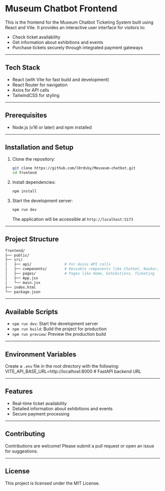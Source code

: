 # Museum Chatbot Frontend

This is the frontend for the Museum Chatbot Ticketing System built using React and Vite. It provides an interactive user interface for visitors to:
- Check ticket availability
- Get information about exhibitions and events
- Purchase tickets securely through integrated payment gateways

---

## Tech Stack
- React (with Vite for fast build and development)
- React Router for navigation
- Axios for API calls
- TailwindCSS for styling

---

## Prerequisites
- Node.js (v16 or later) and npm installed

---

## Installation and Setup
1. Clone the repository:
    ```bash
    git clone https://github.com/l0rdsky/Meuseum-chatbot.git
    cd frontend
    ```

2. Install dependencies:
    ```bash
    npm install
    ```

3. Start the development server:
    ```bash
    npm run dev
    ```
    The application will be accessible at `http://localhost:5173`

---

## Project Structure

```bash
frontend/
├── public/
├── src/
│   ├── api/               # For Axios API calls
│   ├── components/        # Reusable components like Chatbot, Navbar, Footer
│   ├── pages/             # Pages like Home, Exhibitions, Ticketing
│   ├── App.jsx
│   └── main.jsx
├── index.html
└── package.json
```


---

## Available Scripts
- `npm run dev`: Start the development server
- `npm run build`: Build the project for production
- `npm run preview`: Preview the production build

---

## Environment Variables
Create a `.env` file in the root directory with the following:
VITE_API_BASE_URL=http://localhost:8000 # FastAPI backend URL


---

## Features
- Real-time ticket availability
- Detailed information about exhibitions and events
- Secure payment processing

---

## Contributing
Contributions are welcome! Please submit a pull request or open an issue for suggestions.

---

## License
This project is licensed under the MIT License.
